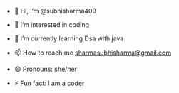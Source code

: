 - 👋 Hi, I’m @subhisharma409
- 👀 I’m interested in coding
- 🌱 I’m currently learning Dsa with java

- 📫 How to reach me sharmasubhisharma@gmail.com
- 😄 Pronouns: she/her
- ⚡ Fun fact: I am a coder

<!---
subhisharma409/subhisharma409 is a ✨ special ✨ repository because its `README.md` (this file) appears on your GitHub profile.
You can click the Preview link to take a look at your changes.
--->
